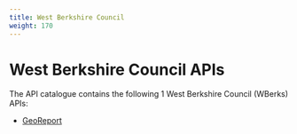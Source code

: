 ```yaml
---
title: West Berkshire Council
weight: 170
---
```


# West Berkshire Council APIs

The API catalogue contains the following 1 West Berkshire Council (WBerks) APIs:

- [GeoReport](GeoReport/)
